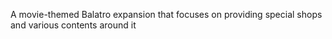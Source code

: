 A movie-themed Balatro expansion that focuses on providing special shops and various contents around it